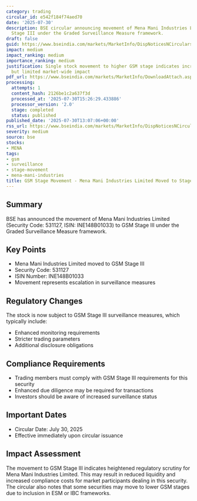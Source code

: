 ```yaml
---
category: trading
circular_id: e542f184f74aed70
date: '2025-07-30'
description: BSE circular announcing movement of Mena Mani Industries Limited to GSM
  Stage III under the Graded Surveillance Measure framework.
draft: false
guid: https://www.bseindia.com/markets/MarketInfo/DispNoticesNCirculars.aspx?Noticeid={D63B46E1-5D55-4F33-8203-0B2B77035CFB}&noticeno=20250730-44&dt=07/30/2025&icount=44&totcount=55&flag=0
impact: medium
impact_ranking: medium
importance_ranking: medium
justification: Single stock movement to higher GSM stage indicates increased surveillance
  but limited market-wide impact
pdf_url: https://www.bseindia.com/markets/MarketInfo/DownloadAttach.aspx?id=20250730-44&attachedId=3b7e28ac-6cb0-44cd-9247-03723a5f13d7
processing:
  attempts: 1
  content_hash: 2126be1c2a637f3d
  processed_at: '2025-07-30T15:26:29.433886'
  processor_version: '2.0'
  stage: completed
  status: published
published_date: '2025-07-30T13:07:06+00:00'
rss_url: https://www.bseindia.com/markets/MarketInfo/DispNoticesNCirculars.aspx?Noticeid={D63B46E1-5D55-4F33-8203-0B2B77035CFB}&noticeno=20250730-44&dt=07/30/2025&icount=44&totcount=55&flag=0
severity: medium
source: bse
stocks:
- MENA
tags:
- gsm
- surveillance
- stage-movement
- mena-mani-industries
title: GSM Stage Movement - Mena Mani Industries Limited Moved to Stage III
---
```


## Summary

BSE has announced the movement of Mena Mani Industries Limited (Security Code: 531127, ISIN: INE148B01033) to GSM Stage III under the Graded Surveillance Measure framework.

## Key Points

- Mena Mani Industries Limited moved to GSM Stage III
- Security Code: 531127
- ISIN Number: INE148B01033
- Movement represents escalation in surveillance measures

## Regulatory Changes

The stock is now subject to GSM Stage III surveillance measures, which typically include:
- Enhanced monitoring requirements
- Stricter trading parameters
- Additional disclosure obligations

## Compliance Requirements

- Trading members must comply with GSM Stage III requirements for this security
- Enhanced due diligence may be required for transactions
- Investors should be aware of increased surveillance status

## Important Dates

- Circular Date: July 30, 2025
- Effective immediately upon circular issuance

## Impact Assessment

The movement to GSM Stage III indicates heightened regulatory scrutiny for Mena Mani Industries Limited. This may result in reduced liquidity and increased compliance costs for market participants dealing in this security. The circular also notes that some securities may move to lower GSM stages due to inclusion in ESM or IBC frameworks.